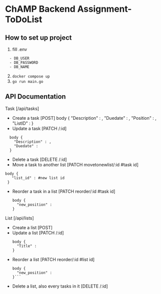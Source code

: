# ChAMP Backend Assignment-ToDoList
## How to set up project
1. fill .env
```
  - DB_USER
  - DB_PASSWORD
  - DB_NAME
```
2. ```docker compose up ```
3. ```go run main.go```

## API Documentation
Task [/api/tasks]
- Create a task [POST]
  body {
    "Description" : ,
    "Duedate" : ,
    "Position" : ,
    "ListID" : 
  }
- Update a task [PATCH  /:id]
```
  body {
    "Description" : ,
    "Duedate" : 
  }
 ```
- Delete a task [DELETE  /:id]
- Move a task to another list [PATCH  movetonewlist/:id #task id]
 ```
 body {
    "list_id" : #new list id
  }
  ```
- Reorder a task in a list [PATCH  reorder/:id #task id]
  ```
  body {
	"new_position" :  
  }
  ```
List [/api/lists]
- Create a list [POST]
- Update a list [PATCH  /:id]
  ```
  body {
    "Title" :
  }
  ```
- Reorder a list [PATCH  reorder/:id #list id]
  ```
  body {
	"new_position" :  
  }```
- Delete a list, also every tasks in it [DELETE  /:id]

